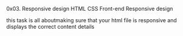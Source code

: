0x03. Responsive design
HTML
CSS
Front-end
Responsive design

this task is all aboutmaking sure that your html file is responsive and displays the correct content details